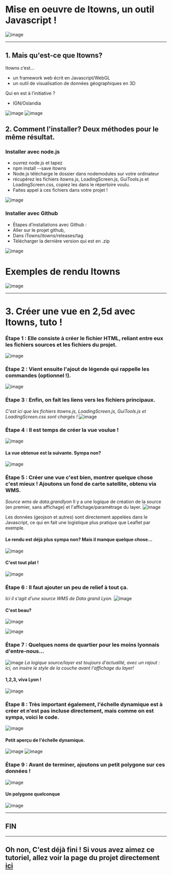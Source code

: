 # Mise en oeuvre de Itowns, un outil Javascript ! 

![image](/3d/media/Image1.png "Title")

---

## 1. Mais qu'est-ce que Itowns? 

Itowns c’est…
  - un framework web écrit en Javascript/WebGL
  - un outil de visualisation de données géographiques en 3D

Qui en est à l’initiative ? 
  - IGN/Oslandia

![image](/3d/media/Image2.png "Title")
![image](/3d/media/Image3.png "Title")

## 2. Comment l'installer? Deux méthodes pour le même résultat.
### Installer avec  node.js 

 - ouvrez node.js et tapez
 - npm install --save itowns
 - Node.js télécharge le dossier dans nodemodules sur votre ordinateur
 - récupérez les fichiers itowns.js, LoadingScreen.js, GuiTools.js et LoadingScreen.css, copiez les dans le répertoire voulu.
 - Faites appel à ces fichiers dans votre projet !

![image](/3d/media/Image4.png "Title")

### Installer avec Github
 - Étapes d’installations avec Github  : 
 - Aller sur le projet github, 
 - Dans iTowns/itowns/releases/tag 
 - Télécharger la dernière version qui est en .zip

![image](/3d/media/Image5.png "Title")

# Exemples de rendu Itowns
![image](/3d/media/Image6.png "Title")

* * *
# 3. Créer une vue en 2,5d avec Itowns, tuto !

### Étape 1 : Elle consiste à créer le fichier HTML, reliant entre eux les fichiers sources et les fichiers du projet. 
![image](/3d/media/Image7.png "Title")

### Étape 2 : Vient ensuite l'ajout de légende qui rappelle les commandes (optionnel !).
![image](/3d/media/Image8.png "Title")

### Étape 3 : Enfin, on fait les liens vers les fichiers principaux.
*C'est ici que les fichiers itowns.js, LoadingScreen.js, GuiTools.js et LoadingScreen.css sont chargés !* 
![image](/3d/media/Image9.png "Title")

### Étape 4 : Il est temps de créer la vue voulue ! 
![image](/3d/media/Image10.png "Title")

#### La vue obtenue est la suivante. Sympa non? 
![image](/3d/media/Image11.png "Title")

### Étape 5 : Créer une vue c'est bien, montrer quelque chose c'est mieux ! Ajoutons un fond de carte satellite, obtenu via WMS. 
*Source wms de data.grandlyon*
Il y a une logique de création de la source (en premier, sans affichage) et l'affichage/paramétrage du layer.
![image](/3d/media/Image12.png "Title")

Les données (geojson et autres) sont directement appelées dans le Javascript, ce qui en fait une logistique plus pratique que Leaflet par exemple.

#### Le rendu est déjà plus sympa non? Mais il manque quelque chose... 
![image](/3d/media/Image13.png "Title")

#### C'est tout plat !  
![image](/3d/media/Image14.png "Title")

### Étape 6 : Il faut ajouter un peu de relief à tout ça.
*Ici il s'agit d'une source WMS de Data grand Lyon.* 
![image](/3d/media/Image15.png "Title")
#### C'est beau? 
![image](/3d/media/Image16.png "Title")

![image](/3d/media/Image17.png "Title")

### Étape 7 : Quelques noms de quartier pour les moins lyonnais d'entre-nous... 
![image](/3d/media/Image18.png "Title")
*La logique source/layer est toujours d'actualité, avec un rajout : ici, on insère le style de la couche avant l'affichage du layer!*

#### 1,2,3, viva Lyon ! 
![image](/3d/media/Image19.png "Title")

### Étape 8 : Très important également, l'échelle dynamique est à créer et n'est pas incluse directement, mais comme on est sympa, voici le code.
![image](/3d/media/Image20.png "Title")

#### Petit aperçu de l'échelle dynamique.
![image](/3d/media/Image21.png "Title")
![image](/3d/media/Image22.png "Title")

### Étape 9 : Avant de terminer, ajoutons un petit polygone sur ces données ! 
![image](/3d/media/Image23.png "Title")

#### Un polygone quelconque
![image](/3d/media/Image24.png "Title")

***
## FIN
***
## Oh non, C'est déjà fini ! Si vous avez aimez ce tutoriel, allez voir la page du projet directement [ici](https://www.itowns-project.org/)
